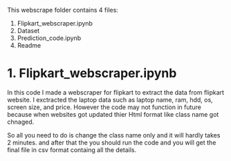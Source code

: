 This webscrape folder contains 4 files:
1. Flipkart_webscraper.ipynb
2. Dataset
3. Prediction_code.ipynb
4. Readme

# **1. Flipkart_webscraper.ipynb**
In this code I made a webscraper for flipkart to extract the data from flipkart website.
I exctracted the laptop data such as laptop name, ram, hdd, os, screen size, and price.
However the code may not function in future because when websites got updated thier Html format like class name got chnaged.

So all you need to do is change the class name only and it will hardly takes 2 minutes. 
and after that the you should run the code and you will get the final file in csv format containg all the details.
